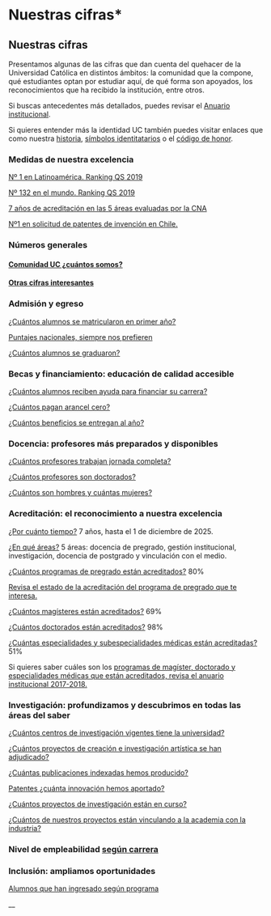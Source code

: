 # Nuestras cifras\*

## Nuestras cifras

Presentamos algunas de las cifras que dan cuenta del quehacer de la Universidad Católica en distintos ámbitos: la comunidad que la compone, qué estudiantes optan por estudiar aquí, de qué forma son apoyados, los reconocimientos que ha recibido la institución, entre otros.

Si buscas antecedentes más detallados, puedes revisar el [Anuario institucional](http://acreditacion.uc.cl/documentos/informes-y-estudios/doc_download/123-anuario-institucional-20162017.html).

Si quieres entender más la identidad UC también puedes visitar enlaces que como nuestra [historia](historia.md), [símbolos identitatarios](https://www.uc.cl/es/la-universidad/simbolos-identitarios) o el [código de honor](https://www.uc.cl/codigodehonor).

### Medidas de nuestra excelencia

[Nº 1 en Latinoamérica. Ranking QS 2019](https://www.topuniversities.com/universities/pontificia-universidad-catolica-de-chile-uc/undergrad)

[Nº 132 en el mundo. Ranking QS 2019](https://www.topuniversities.com/universities/pontificia-universidad-catolica-de-chile-uc/undergrad)

[7 años de acreditación en las 5 áreas evaluadas por la CNA](http://acreditacion.uc.cl/)

[Nº1 en solicitud de patentes de invención en Chile.](http://transferenciaydesarrollo.uc.cl/es/noticias/1077-uc-y-dtd-una-vez-mas-lideres-en-transferencia-e-innovacion)

### Números generales

#### [Comunidad UC ¿cuántos somos?](https://docs.google.com/spreadsheets/d/1cVsPqB04ykTrV-uLlvOeSeDbD4IqwJf5XGnD_lH5RkU/edit#gid=1116960644)

#### [Otras cifras interesantes ](https://docs.google.com/spreadsheets/d/1cVsPqB04ykTrV-uLlvOeSeDbD4IqwJf5XGnD_lH5RkU/edit#gid=1116960644)

### Admisión y egreso

[¿Cuántos alumnos se matricularon en primer año?](https://docs.google.com/spreadsheets/d/1cVsPqB04ykTrV-uLlvOeSeDbD4IqwJf5XGnD_lH5RkU/edit#gid=1279431747)

[Puntajes nacionales, siempre nos prefieren](https://docs.google.com/spreadsheets/d/1cVsPqB04ykTrV-uLlvOeSeDbD4IqwJf5XGnD_lH5RkU/edit#gid=1279431747)

[¿Cuántos alumnos se graduaron?](https://docs.google.com/spreadsheets/d/1cVsPqB04ykTrV-uLlvOeSeDbD4IqwJf5XGnD_lH5RkU/edit#gid=1279431747)

### Becas y financiamiento: educación de calidad accesible

[¿Cuántos alumnos reciben ayuda para financiar su carrera?](https://docs.google.com/spreadsheets/d/1cVsPqB04ykTrV-uLlvOeSeDbD4IqwJf5XGnD_lH5RkU/edit#gid=502982185)

[¿Cuántos pagan arancel cero?](https://docs.google.com/spreadsheets/d/1cVsPqB04ykTrV-uLlvOeSeDbD4IqwJf5XGnD_lH5RkU/edit#gid=502982185)

[¿Cuántos beneficios se entregan al año?](https://docs.google.com/spreadsheets/d/1cVsPqB04ykTrV-uLlvOeSeDbD4IqwJf5XGnD_lH5RkU/edit#gid=502982185)

### Docencia: profesores más preparados y disponibles

[¿Cuántos profesores trabajan jornada completa?](https://docs.google.com/spreadsheets/d/1cVsPqB04ykTrV-uLlvOeSeDbD4IqwJf5XGnD_lH5RkU/edit#gid=0)

[¿Cuántos profesores son doctorados?](https://docs.google.com/spreadsheets/d/1cVsPqB04ykTrV-uLlvOeSeDbD4IqwJf5XGnD_lH5RkU/edit#gid=0)

[¿Cuántos son hombres y cuántas mujeres?](https://docs.google.com/spreadsheets/d/1cVsPqB04ykTrV-uLlvOeSeDbD4IqwJf5XGnD_lH5RkU/edit#gid=0)

### Acreditación: el reconocimiento a nuestra excelencia

[¿Por cuánto tiempo?](http://acreditacion.uc.cl/) 7 años, hasta el 1 de diciembre de 2025.

[¿En qué áreas?](http://acreditacion.uc.cl/) 5 áreas: docencia de pregrado, gestión institucional, investigación, docencia de postgrado y vinculación con el medio.

[¿Cuántos programas de pregrado están acreditados?](https://docs.google.com/spreadsheets/d/1cVsPqB04ykTrV-uLlvOeSeDbD4IqwJf5XGnD_lH5RkU/edit#gid=865473879) 80%

[Revisa el estado de la acreditación del programa de pregrado que te interesa.](http://uctransparente.uc.cl/images/Pregrado_UC_Transparente__A_25_10_2018.pdf)

[¿Cuántos magísteres están acreditados?](https://docs.google.com/spreadsheets/d/1cVsPqB04ykTrV-uLlvOeSeDbD4IqwJf5XGnD_lH5RkU/edit#gid=865473879) 69%

[¿Cuántos doctorados están acreditados?](https://docs.google.com/spreadsheets/d/1cVsPqB04ykTrV-uLlvOeSeDbD4IqwJf5XGnD_lH5RkU/edit#gid=865473879) 98%

[¿Cuántas especialidades y subespecialidades médicas están acreditadas?](https://docs.google.com/spreadsheets/d/1cVsPqB04ykTrV-uLlvOeSeDbD4IqwJf5XGnD_lH5RkU/edit#gid=865473879) 51%

Si quieres saber cuáles son los [programas de magíster, doctorado y especialidades médicas que están acreditados, revisa el anuario institucional 2017-2018.](http://acreditacion.uc.cl/documentos/informes-y-estudios/doc_download/125-anuario-institucional-20172018.html)

### Investigación: profundizamos y descubrimos en todas las áreas del saber

[¿Cuántos centros de investigación vigentes tiene la universidad?](https://docs.google.com/spreadsheets/d/1cVsPqB04ykTrV-uLlvOeSeDbD4IqwJf5XGnD_lH5RkU/edit#gid=708910947)

[¿Cuántos proyectos de creación e investigación artística se han adjudicado?](https://docs.google.com/spreadsheets/d/1cVsPqB04ykTrV-uLlvOeSeDbD4IqwJf5XGnD_lH5RkU/edit#gid=708910947)

[¿Cuántas publicaciones indexadas hemos producido?](https://docs.google.com/spreadsheets/d/1cVsPqB04ykTrV-uLlvOeSeDbD4IqwJf5XGnD_lH5RkU/edit#gid=708910947)

[Patentes ¿cuánta innovación hemos aportado?](https://docs.google.com/spreadsheets/d/1cVsPqB04ykTrV-uLlvOeSeDbD4IqwJf5XGnD_lH5RkU/edit#gid=708910947)

[¿Cuántos proyectos de investigación están en curso?](https://docs.google.com/spreadsheets/d/1cVsPqB04ykTrV-uLlvOeSeDbD4IqwJf5XGnD_lH5RkU/edit#gid=708910947)

[¿Cuántos de nuestros proyectos están vinculando a la academia con la industria?](https://docs.google.com/spreadsheets/d/1cVsPqB04ykTrV-uLlvOeSeDbD4IqwJf5XGnD_lH5RkU/edit#gid=708910947)

### Nivel de empleabilidad [según carrera](https://docs.google.com/spreadsheets/d/1cVsPqB04ykTrV-uLlvOeSeDbD4IqwJf5XGnD_lH5RkU/edit#gid=2098788014)

### Inclusión: ampliamos oportunidades

[Alumnos que han ingresado según programa](https://docs.google.com/spreadsheets/d/1cVsPqB04ykTrV-uLlvOeSeDbD4IqwJf5XGnD_lH5RkU/edit#gid=288772115)








\_\_

















